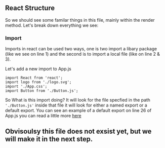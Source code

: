 ## React Structure

So we should see some familar things in this file, mainly within the render method. Let's break down everything we see: 

### Import
Imports in react can be used two ways, one is two import a libary package (like we see on line 1) and the second is to import a local file (like on line 2 & 3).

Let's add a new import to App.js

```
import React from 'react';
import logo from './logo.svg';
import './App.css';
import Button from './Button.js';
```

So What is this import doing? It will look for the file specfied in the path `'./Button.js'` inside that file it will look for either a named export or a default export. You can see an example of a default export on line 26 of App.js you can read a little more [here](https://medium.com/@thejasonfile/a-simple-intro-to-javascript-imports-and-exports-389dd53c3fac)

Obvisoulsy this file does not exsist yet, but we will make it in the next step.
---

